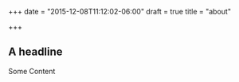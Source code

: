 +++
date = "2015-12-08T11:12:02-06:00"
draft = true
title = "about"

+++

## A headline

Some Content

